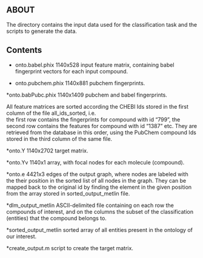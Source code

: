 **ABOUT**
-------------
The directory contains the input data used for the classification task and the scripts to generate the data. 

**Contents**
----------------

* onto.babel.phix
    1140x528  input feature matrix, containing babel fingerprint vectors for each input compound.
    
* onto.pubchem.phix
    1140x881  pubchem fingerprints.
    
*onto.babPubc.phix 
    1140x1409 pubchem and babel fingerprints.
    
All feature matrices are sorted according the CHEBI Ids stored in the first column of the file all_ids_sorted, i.e.  
the first row contains the fingerprints for compound with id “799”, the second row contains the features for 
compound with id “1387” etc. They are retrieved from the database in this order, using the PubChem compound Ids 
stored in the third column of the same file.

*onto.Y
    1140x2702 target matrix.

*onto.Yv
    1140x1 array, with focal nodes for each molecule (compound).
    
*onto.e
    4421x3 edges of the output graph, where nodes are labeled with the their position in the sorted list of all 
    nodes in the graph. They can be mapped back to the original id by finding the element in the given position 
    from the array stored in sorted_output_metlin file.

*dlm_output_metlin 
    ASCII-delimited file containing on each row the compounds of interest, and on the columns the subset of 
    the classification (entities) that the compound belongs to.
    
*sorted_output_metlin
    sorted array of all entities present in the ontology of our interest. 

*create_output.m
    script to create the target matrix.

    
